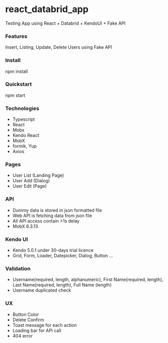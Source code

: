 # react_databrid_app
Testing App using React + Databrid + KendoUI + Fake API

### Features
Insert, Listing, Update, Delete Users using Fake API

### Install

  npm install

### Quickstart

  npm start

### Technologies

- Typescript
- React
- Mobx
- Kendo React
- MobX
- formik, Yup
- Axios

### Pages

- User List (Landing Page)
- User Add (Dialog)
- User Edit (Page)

### API

- Dummy data is stored in json formatted file
- Web API is fetching data from json file
- All API access contain >1s delay
- MobX 6.3.13

### Kendo UI

- Kendo 5.0.1 under 30-days trial licence
- Grid, Form, Loader, Datepicker, Dialog, Button ...

### Validation

- Username(required, length, alphanumeric), First Name(required, length), Last Name(required, length), Full Name (length)
- Username duplicated check

### UX

- Button Color
- Delete Confirm
- Toast message for each action
- Loading bar for APi call
- 404 error
